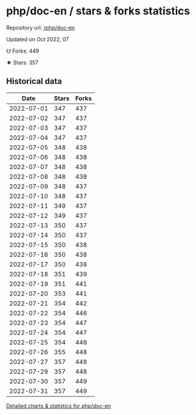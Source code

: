 # php/doc-en / stars & forks statistics

Repository url: [/php/doc-en](https://github.com/php/doc-en)

Updated on Oct 2022, 07

☋ Forks: 449

★ Stars: 357

## Historical data
| Date | Stars | Forks |
|------|-------|-------|
| 2022-07-01 | 347 | 437 | 
| 2022-07-02 | 347 | 437 | 
| 2022-07-03 | 347 | 437 | 
| 2022-07-04 | 347 | 437 | 
| 2022-07-05 | 348 | 438 | 
| 2022-07-06 | 348 | 438 | 
| 2022-07-07 | 348 | 438 | 
| 2022-07-08 | 348 | 438 | 
| 2022-07-09 | 348 | 437 | 
| 2022-07-10 | 348 | 437 | 
| 2022-07-11 | 349 | 437 | 
| 2022-07-12 | 349 | 437 | 
| 2022-07-13 | 350 | 437 | 
| 2022-07-14 | 350 | 437 | 
| 2022-07-15 | 350 | 438 | 
| 2022-07-16 | 350 | 438 | 
| 2022-07-17 | 350 | 438 | 
| 2022-07-18 | 351 | 439 | 
| 2022-07-19 | 351 | 441 | 
| 2022-07-20 | 353 | 441 | 
| 2022-07-21 | 354 | 442 | 
| 2022-07-22 | 354 | 446 | 
| 2022-07-23 | 354 | 447 | 
| 2022-07-24 | 354 | 447 | 
| 2022-07-25 | 354 | 448 | 
| 2022-07-26 | 355 | 448 | 
| 2022-07-27 | 357 | 448 | 
| 2022-07-29 | 357 | 448 | 
| 2022-07-30 | 357 | 449 | 
| 2022-07-31 | 357 | 449 | 


[Detailed charts & statistics for php/doc-en](https://reviewgithub.com/rep/php/doc-en)
